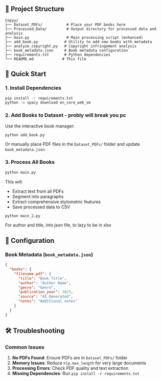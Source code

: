 
## 📁 Project Structure

```
Copyy/
├── Dataset_PDFs/           # Place your PDF books here
├── Processed_Data/         # Output directory for processed data and analysis
├── main.py                 # Main processing script (enhanced)
├── add_book.py            # Utility to add new books with metadata
├── analyze_copyright.py   # Copyright infringement analysis
├── book_metadata.json     # Book metadata configuration
├── requirements.txt       # Python dependencies
└── README.md             # This file
```

## 🚀 Quick Start

### 1. Install Dependencies

```bash
pip install -r requirements.txt
python -m spacy download en_core_web_sm
```

### 2. Add Books to Dataset - probly will break you pc

Use the interactive book manager:

```bash
python add_book.py
```

Or manually place PDF files in the `Dataset_PDFs/` folder and update `book_metadata.json`.

### 3. Process All Books

```bash
python main.py
```

This will:
- Extract text from all PDFs
- Segment into paragraphs
- Extract comprehensive stylometric features
- Save processed data to CSV

```bash
python main_2.py
```
For author and title, into json file, to lazy to be in xlsx



## 🔧 Configuration

### Book Metadata (`book_metadata.json`)

```json
{
  "books": {
    "filename.pdf": {
      "title": "Book Title",
      "author": "Author Name",
      "genre": "Genre",
      "publication_year": 2023,
      "source": "AI Generated",
      "notes": "Additional notes"
    }
  }
}
```



## 🛠️ Troubleshooting

### Common Issues

1. **No PDFs Found**: Ensure PDFs are in `Dataset_PDFs/` folder
2. **Memory Issues**: Reduce `nlp.max_length` for very large documents
3. **Processing Errors**: Check PDF quality and text extraction
4. **Missing Dependencies**: Run `pip install -r requirements.txt`


